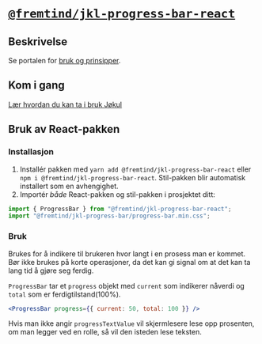 # [`@fremtind/jkl-progress-bar-react`](https://fremtind.github.io/jokul/progress-bar-react/documentation/ProgessBar/)

## Beskrivelse

Se portalen for [bruk og prinsipper](https://fremtind.github.io/jokul/progress-bar-react/documentation/ProgessBar/).

## Kom i gang

[Lær hvordan du kan ta i bruk Jøkul](https://fremtind.github.io/jokul/developer/getting-started/)

## Bruk av React-pakken

### Installasjon

1. Installér pakken med `yarn add @fremtind/jkl-progress-bar-react` eller `npm i @fremtind/jkl-progress-bar-react`. Stil-pakken blir automatisk installert som en avhengighet.
2. Importér _både_ React-pakken og stil-pakken i prosjektet ditt:

```js
import { ProgressBar } from "@fremtind/jkl-progress-bar-react";
import "@fremtind/jkl-progress-bar/progress-bar.min.css";
```

### Bruk

Brukes for å indikere til brukeren hvor langt i en prosess man er kommet. Bør ikke brukes på korte operasjoner, da det kan gi signal om at det kan ta lang tid å gjøre seg ferdig.

`ProgressBar` tar et `progress` objekt med `current` som indikerer nåverdi og `total` som er ferdigtilstand(100%).

```jsx
<ProgressBar progress={{ current: 50, total: 100 }} />
```

Hvis man ikke angir `progressTextValue` vil skjermlesere lese opp prosenten, om man legger ved en rolle, så vil den isteden lese teksten.
